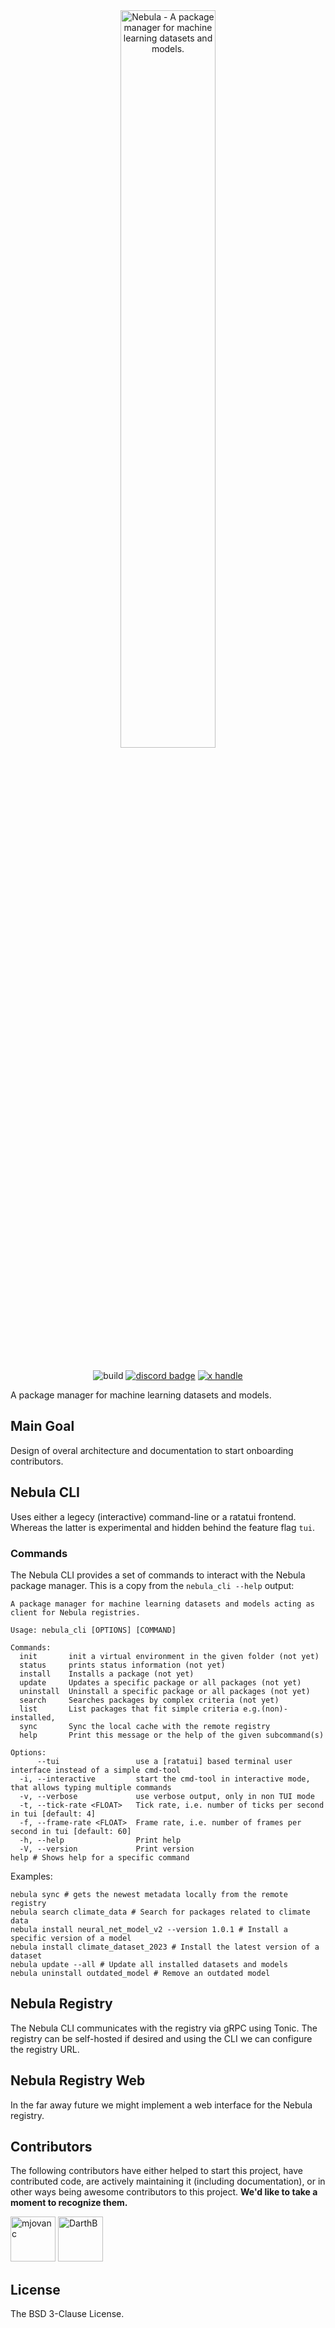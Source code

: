 <div align="center">
  <picture>
    <source media="(prefers-color-scheme: dark)" srcset="https://raw.githubusercontent.com/delta-rs/resources/refs/heads/main/nebula/logo/nebula.svg">
    <source media="(prefers-color-scheme: light)" srcset="https://raw.githubusercontent.com/delta-rs/resources/refs/heads/main/nebula/logo/nebula.svg">
    <img alt="Nebula - A package manager for machine learning datasets and models."
         src="https://raw.githubusercontent.com/delta-rs/resources/refs/heads/main/nebula/logo/nebula.svg"
         width="55%">
  </picture>

<br/>
<br/>

![build](https://img.shields.io/github/actions/workflow/status/blackportal-ai/nebula/core.yml?branch=master) 
[![discord badge]](https://discord.gg/g5HtkAzRNG)
[![x handle]][x badge]
</div>

[x badge]: https://twitter.com/intent/follow?screen_name=BlackPortal_AI
[x handle]: https://img.shields.io/twitter/follow/BlackPortal_AI.svg?style=social&label=Follow
[discord badge]: https://img.shields.io/discord/1320514043424931861

A package manager for machine learning datasets and models.

## Main Goal

Design of overal architecture and documentation to start onboarding contributors.

## Nebula CLI

Uses either a legecy (interactive) command-line or a ratatui frontend. Whereas the latter is
experimental and hidden behind the feature flag `tui`. 

### Commands

The Nebula CLI provides a set of commands to interact with the Nebula package manager. 
This is a copy from the `nebula_cli --help` output:

```shell
A package manager for machine learning datasets and models acting as client for Nebula registries.

Usage: nebula_cli [OPTIONS] [COMMAND]

Commands:
  init       init a virtual environment in the given folder (not yet)
  status     prints status information (not yet)
  install    Installs a package (not yet)
  update     Updates a specific package or all packages (not yet)
  uninstall  Uninstall a specific package or all packages (not yet)
  search     Searches packages by complex criteria (not yet)
  list       List packages that fit simple criteria e.g.(non)-installed,
  sync       Sync the local cache with the remote registry
  help       Print this message or the help of the given subcommand(s)

Options:
      --tui                 use a [ratatui] based terminal user interface instead of a simple cmd-tool
  -i, --interactive         start the cmd-tool in interactive mode, that allows typing multiple commands
  -v, --verbose             use verbose output, only in non TUI mode
  -t, --tick-rate <FLOAT>   Tick rate, i.e. number of ticks per second in tui [default: 4]
  -f, --frame-rate <FLOAT>  Frame rate, i.e. number of frames per second in tui [default: 60]
  -h, --help                Print help
  -V, --version             Print version
help # Shows help for a specific command
```

Examples:

```shell
nebula sync # gets the newest metadata locally from the remote registry
nebula search climate_data # Search for packages related to climate data
nebula install neural_net_model_v2 --version 1.0.1 # Install a specific version of a model
nebula install climate_dataset_2023 # Install the latest version of a dataset
nebula update --all # Update all installed datasets and models
nebula uninstall outdated_model # Remove an outdated model
```

## Nebula Registry

The Nebula CLI communicates with the registry via gRPC using Tonic. The registry can be self-hosted if desired and using the CLI we can configure the registry URL.

## Nebula Registry Web

In the far away future we might implement a web interface for the Nebula registry.

## Contributors

The following contributors have either helped to start this project, have contributed
code, are actively maintaining it (including documentation), or in other ways
being awesome contributors to this project. **We'd like to take a moment to recognize them.**

[<img src="https://github.com/mjovanc.png?size=72" alt="mjovanc" width="72">](https://github.com/mjovanc)
[<img src="https://github.com/DarthB.png?size=72" alt="DarthB" width="72">](https://github.com/DarthB)

## License

The BSD 3-Clause License.
